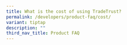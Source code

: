 ```yaml
---
title: What is the cost of using TradeTrust?
permalink: /developers/product-faq/cost/
variant: tiptap
description: ""
third_nav_title: Product FAQ
---
```

<p></p>